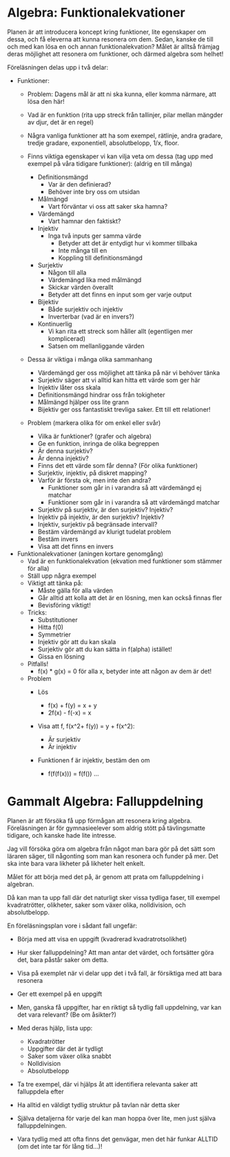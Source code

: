 # Algebra: Funktionalekvationer
Planen är att introducera koncept kring funktioner, lite egenskaper om dessa, och få eleverna att kunna resonera om dem. Sedan, kanske de till och med kan lösa en och annan funktionalekvation? Målet är alltså främjag deras möjlighet att resonera om funktioner, och därmed algebra som helhet!

Föreläsningen delas upp i två delar:
- Funktioner:
    - Problem: Dagens mål är att ni ska kunna, eller komma närmare, att lösa den här!
    - Vad är en funktion (rita upp streck från tallinjer, pilar mellan mängder av djur, det är en regel)
    - Några vanliga funktioner att ha som exempel, rätlinje, andra gradare, tredje gradare, exponentiell, absolutbelopp, 1/x, floor.
    - Finns viktiga egenskaper vi kan vilja veta om dessa (tag upp med exempel på våra tidigare funktioner): (aldrig en till många)
        - Definitionsmängd
            - Var är den definierad?
            - Behöver inte bry oss om utsidan
        - Målmängd
            - Vart förväntar vi oss att saker ska hamna?
        - Värdemängd
            - Vart hamnar den faktiskt?
        - Injektiv
            - Inga två inputs ger samma värde
                - Betyder att det är entydigt hur vi kommer tillbaka
                - Inte många till en
                - Koppling till definitionsmängd
        - Surjektiv
            - Någon till alla
            - Värdemängd lika med målmängd
            - Skickar värden överallt
            - Betyder att det finns en input som ger varje output
        - Bijektiv
            - Både surjektiv och injektiv
            - Inverterbar (vad är en invers?)
        - Kontinuerlig
            - Vi kan rita ett streck som håller allt (egentligen mer komplicerad)
            - Satsen om mellanliggande värden

    - Dessa är viktiga i många olika sammanhang
        - Värdemängd ger oss möjlighet att tänka på när vi behöver tänka
        - Surjektiv säger att vi alltid kan hitta ett värde som ger här
        - Injektiv låter oss skala
        - Definitionsmängd hindrar oss från tokigheter
        - Målmängd hjälper oss lite grann
        - Bijektiv ger oss fantastiskt trevliga saker. Ett till ett relationer!


    - Problem (markera olika för om enkel eller svår)
        - Vilka är funktioner? (grafer och algebra)
        - Ge en funktion, inringa de olika begreppen
        - Är denna surjektiv?
        - Är denna injektiv?
        - Finns det ett värde som får denna? (För olika funktioner)
        - Surjektiv, injektiv, på diskret mapping?
        - Varför är första ok, men inte den andra?
            - Funktioner som går in i varandra så att värdemängd ej matchar 
            - Funktioner som går in i varandra så att värdemängd matchar 
        - Surjektiv på surjektiv, är den surjektiv? Injektiv?
        - Injektiv på injektiv, är den surjektiv? Injektiv?
        - Injektiv, surjektiv på begränsade intervall?
        - Bestäm värdemängd av klurigt tudelat problem
        - Bestäm invers
        - Visa att det finns en invers
- Funktionalekvationer (aningen kortare genomgång)
    - Vad är en funktionalekvation (ekvation med funktioner som stämmer för alla)
    - Ställ upp några exempel
    - Viktigt att tänka på:
        - Måste gälla för alla värden
        - Går alltid att kolla att det är en lösning, men kan också finnas fler
        - Bevisföring viktigt!
    - Tricks:
        - Substitutioner
        - Hitta f(0)
        - Symmetrier
        - Injektiv gör att du kan skala
        - Surjektiv gör att du kan sätta in f(alpha) istället!
        - Gissa en lösning
    - Pitfalls!
        - f(x) * g(x) = 0 för alla x, betyder inte att någon av dem är det!
    - Problem
        - Lös
            -    f(x) + f(y) = x + y
            -    2f(x) - f(-x) = x

        - Visa att f, f(x^2+ f(y)) = y + f(x^2):
            - Är surjektiv
            - Är injektiv

        - Funktionen f är injektiv, bestäm den om
            - f(f(f(x))) = f(f()) ...




















# Gammalt Algebra: Falluppdelning

Planen är att försöka få upp förmågan att resonera kring algebra. Föreläsningen är för gymnasieelever som aldrig stött på tävlingsmatte tidigare, och kanske hade lite intresse.

Jag vill försöka göra om algebra från något man bara gör på det sätt som läraren säger, till någonting som man kan resonera och funder på mer. Det ska inte bara vara likheter på likheter helt enkelt.

Målet för att börja med det på, är genom att prata om falluppdelning i algebran.




Då kan man ta upp fall där det naturligt sker vissa tydliga faser, till exempel kvadratrötter, olikheter, saker som växer olika, nolldivision, och absolutbelopp.



En föreläsningsplan vore i sådant fall ungefär:
- Börja med att visa en uppgift (kvadrerad kvadratrotsolikhet)
- Hur sker falluppdelning? Att man antar det värdet, och fortsätter göra det, bara påstår saker om detta.
- Visa på exemplet när vi delar upp det i två fall, är försiktiga med att bara resonera
- Ger ett exempel på en uppgift


- Men, ganska få uppgifter, har en riktigt så tydlig fall uppdelning, var kan det vara relevant? (Be om åsikter?)
- Med deras hjälp, lista upp:
    - Kvadratrötter
    - Uppgifter där det är tydligt
    - Saker som växer olika snabbt
    - Nolldivision
    - Absolutbelopp

- Ta tre exempel, där vi hjälps åt att identifiera relevanta saker att falluppdela efter
- Ha alltid en väldigt tydlig struktur på tavlan när detta sker
- Själva detaljerna för varje del kan man hoppa över lite, men just själva falluppdelningen.
- Vara tydlig med att ofta finns det genvägar, men det här funkar ALLTID (om det inte tar för lång tid...)!
